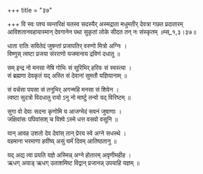 +++
title = "३७"

+++
वि स्वः पश्य व्यन्तरिक्षं यतस्व सदस्यैर् अस्मद्राता मधुमतीर् देवत्रा गछत प्रदातारम् आविशतानवहायास्मान् देवगानेन पथा सुकृतां लोके सीदत तन् नः संस्कृतम् ॥म्स्_१,३।३७॥  
    
धाता रातिः सवितेदं जुषन्तां प्रजापतिर् वरुणो मित्रो अग्निः ।  
विष्णुस् त्वष्टा प्रजया संरराणो यजमानाय द्रविणं दधातु ॥  
    
सम् इन्द्र नो मनसा नेषि गोभिः सं सूरिभिर् हरिवः सं स्वस्त्या ।  
सं ब्रह्मणा देवकृतं यद् अस्ति सं देवानां सुमतौ यज्ञियानाम् ॥  
    
सं वर्चसा पयसा सं तनूभिर् अगन्महि मनसा सं शिवेन ।  
त्वष्टा सुदत्रो विदधातु रायो ऽनु नो मार्ष्टु तन्वो यद् विरिष्टम् ॥  
    
सुगा वो देवाः सदना कृणोमि य आजग्मेदं सवनं जुषाणाः ।  
जक्षिवांसः पपिवांसश् च विश्वे ऽस्मे धत्त वसवो वसूनि ॥  
    
यान् आवह उशतो देव देवांस् तान् प्रेरय स्वे अग्ने सधस्थे ।  
वहमाना भरमाणा हवींष्य् असुं घर्मं दिवम् आतिष्ठतानु ॥  
    
यद् अद्य त्वा प्रयति यज्ञे अस्मिन्न् अग्ने होतारम् अवृणीमहीह ।  
ऋधग् अयाड् ऋधग् उताशमिष्ट विद्वान् प्रजानन्न् उपयाहि यज्ञम् ॥  
    
